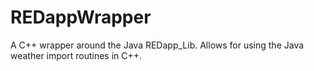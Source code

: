 # REDappWrapper

A C++ wrapper around the Java REDapp_Lib. Allows for using the Java weather
import routines in C++.

